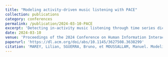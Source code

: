 ```yaml
---
title: "Modeling activity-driven music listening with PACE"
collection: publications
category: conferences
permalink: /publication/2024-03-10-PACE
excerpt: 'Detecting in-activity music listening through time series dictionary learning'
date: 2024-03-10
venue: 'Proceedings of the 2024 Conference on Human Information Interaction and Retrieval.'
paperurl: 'https://dl.acm.org/doi/abs/10.1145/3627508.3638299'
citation: 'MAREY, Lilian, SGUERRA, Bruno, et MOUSSALLAM, Manuel. Modeling activity-driven music listening with pace. In : Proceedings of the 2024 Conference on Human Information Interaction and Retrieval. 2024. p. 346-351.'
---
```

